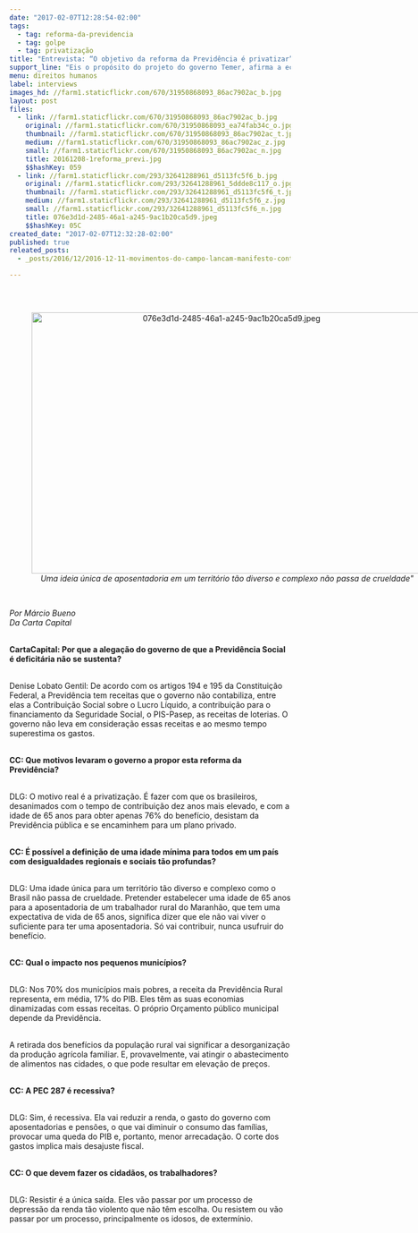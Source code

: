 ```yaml
---
date: "2017-02-07T12:28:54-02:00"
tags:
  - tag: reforma-da-previdencia
  - tag: golpe
  - tag: privatização
title: "Entrevista: “O objetivo da reforma da Previdência é privatizar”"
support_line: "Eis o propósito do projeto do governo Temer, afirma a economista Denise Lobato Gentil"
menu: direitos humanos
label: interviews
images_hd: //farm1.staticflickr.com/670/31950868093_86ac7902ac_b.jpg
layout: post
files:
  - link: //farm1.staticflickr.com/670/31950868093_86ac7902ac_b.jpg
    original: //farm1.staticflickr.com/670/31950868093_ea74fab34c_o.jpg
    thumbnail: //farm1.staticflickr.com/670/31950868093_86ac7902ac_t.jpg
    medium: //farm1.staticflickr.com/670/31950868093_86ac7902ac_z.jpg
    small: //farm1.staticflickr.com/670/31950868093_86ac7902ac_n.jpg
    title: 20161208-1reforma_previ.jpg
    $$hashKey: 059
  - link: //farm1.staticflickr.com/293/32641288961_d5113fc5f6_b.jpg
    original: //farm1.staticflickr.com/293/32641288961_5ddde8c117_o.jpg
    thumbnail: //farm1.staticflickr.com/293/32641288961_d5113fc5f6_t.jpg
    medium: //farm1.staticflickr.com/293/32641288961_d5113fc5f6_z.jpg
    small: //farm1.staticflickr.com/293/32641288961_d5113fc5f6_n.jpg
    title: 076e3d1d-2485-46a1-a245-9ac1b20ca5d9.jpeg
    $$hashKey: 05C
created_date: "2017-02-07T12:32:28-02:00"
published: true
releated_posts:
  - _posts/2016/12/2016-12-11-movimentos-do-campo-lancam-manifesto-contra-a-reforma-da-previdencia.md

---
```

<p>&nbsp;</p>

<div style="text-align:center">
<figure class="image" style="display:inline-block"><img alt="076e3d1d-2485-46a1-a245-9ac1b20ca5d9.jpeg" height="467" src="//farm1.staticflickr.com/293/32641288961_d5113fc5f6_b.jpg" width="700" />
<figcaption><em>Uma ideia &uacute;nica de aposentadoria em um territ&oacute;rio t&atilde;o diverso e complexo n&atilde;o passa de crueldade&quot;</em></figcaption>
</figure>
</div>

<p><br />
<em>Por M&aacute;rcio Bueno<br />
Da Carta Capital </em></p>

<p><br />
<strong>CartaCapital: Por que a alega&ccedil;&atilde;o do governo de que a Previd&ecirc;ncia Social &eacute; deficit&aacute;ria n&atilde;o se sustenta?</strong></p>

<p><br />
Denise Lobato Gentil: De acordo com os artigos 194 e 195 da Constitui&ccedil;&atilde;o Federal, a Previd&ecirc;ncia tem receitas que o governo n&atilde;o contabiliza, entre elas a Contribui&ccedil;&atilde;o Social sobre o Lucro L&iacute;quido, a contribui&ccedil;&atilde;o para o financiamento da Seguridade Social, o PIS-Pasep, as receitas de loterias. O governo n&atilde;o leva em considera&ccedil;&atilde;o essas receitas e ao mesmo tempo superestima os gastos.</p>

<p><br />
<strong>CC: Que motivos levaram o governo a propor esta reforma da Previd&ecirc;ncia?</strong></p>

<p><br />
DLG: O motivo real &eacute; a privatiza&ccedil;&atilde;o. &Eacute; fazer com que os brasileiros, desanimados com o tempo de contribui&ccedil;&atilde;o dez anos mais elevado, e com a idade de 65 anos para obter apenas 76% do benef&iacute;cio, desistam da Previd&ecirc;ncia p&uacute;blica e se encaminhem para um plano privado.</p>

<p><br />
<strong>CC: &Eacute; poss&iacute;vel a defini&ccedil;&atilde;o de uma idade m&iacute;nima para todos em um pa&iacute;s com desigualdades regionais e sociais t&atilde;o profundas?</strong></p>

<p><br />
DLG: Uma idade &uacute;nica para um territ&oacute;rio t&atilde;o diverso e complexo como o Brasil n&atilde;o passa de crueldade. Pretender estabelecer uma idade de 65 anos para a aposentadoria de um trabalhador rural do Maranh&atilde;o, que tem uma expectativa de vida de 65 anos, significa dizer que ele n&atilde;o vai viver o suficiente para ter uma aposentadoria. S&oacute; vai contribuir, nunca usufruir do benef&iacute;cio.</p>

<p><br />
<strong>CC: Qual o impacto nos pequenos munic&iacute;pios?</strong></p>

<p><br />
DLG: Nos 70% dos munic&iacute;pios mais pobres, a receita da Previd&ecirc;ncia Rural representa, em m&eacute;dia, 17% do PIB. Eles t&ecirc;m as suas economias dinamizadas com essas receitas. O pr&oacute;prio Or&ccedil;amento p&uacute;blico municipal depende da Previd&ecirc;ncia.</p>

<p><br />
A retirada dos benef&iacute;cios da popula&ccedil;&atilde;o rural vai significar a desorganiza&ccedil;&atilde;o da produ&ccedil;&atilde;o agr&iacute;cola familiar. E, provavelmente, vai atingir o abastecimento de alimentos nas cidades, o que pode resultar em eleva&ccedil;&atilde;o de pre&ccedil;os.</p>

<p><br />
<strong>CC: A PEC 287 &eacute; recessiva?</strong></p>

<p><br />
DLG: Sim, &eacute; recessiva. Ela vai reduzir a renda, o gasto do governo com aposentadorias e pens&otilde;es, o que vai diminuir o consumo das fam&iacute;lias, provocar uma queda do PIB e, portanto, menor arrecada&ccedil;&atilde;o. O corte dos gastos implica mais desajuste fiscal.</p>

<p><br />
<strong>CC: O que devem fazer os cidad&atilde;os, os trabalhadores?</strong></p>

<p><br />
DLG: Resistir &eacute; a &uacute;nica sa&iacute;da. Eles v&atilde;o passar por um processo de depress&atilde;o da renda t&atilde;o violento que n&atilde;o t&ecirc;m escolha. Ou resistem ou v&atilde;o passar por um processo, principalmente os idosos, de exterm&iacute;nio.</p>
